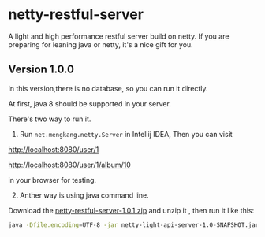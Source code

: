 # netty-restful-server
A light and high performance restful server build on netty. If you are preparing for leaning java or netty, it's a nice gift for you.

Version 1.0.0
---
In this version,there is no database, so you can run it directly.

At first, java 8 should be supported in your server.

There's two way to run it.

1. Run `net.mengkang.netty.Server` in Intellij IDEA, Then you can visit 

[http://localhost:8080/user/1](http://localhost:8080/user/1) 

[http://localhost:8080/user/1/album/10](http://localhost:8080/user/1/album/10)

in your browser for testing.

2. Anther way is using java command line. 

Download the 
[netty-restful-server-1.0.1.zip](https://github.com/zhoumengkang/netty-light-api-server/releases/download/1.0.1/netty-light-api-server-1.0.1.zip) 
and unzip it , then run it like this:
```sh
java -Dfile.encoding=UTF-8 -jar netty-light-api-server-1.0-SNAPSHOT.jar
```
